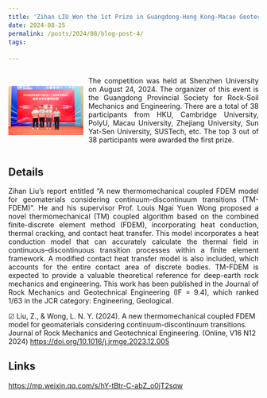 ```yaml
---
title: 'Zihan LIU Won the 1st Prize in Guangdong-Hong Kong-Macao Geotechnical and Underground Engineering Graduate Student Academic Presentation Competition'
date: 2024-08-25
permalink: /posts/2024/08/blog-post-4/
tags:

---
```

<div style="display: flex; align-items: center;">
    <img src="/images/2024Shenzhen.jpg" alt="描述文字" width="30%"  style="margin-right: 10px;">
    <p   style="text-align:justify;">
        The competition was held at Shenzhen University on August 24, 2024. The organizer of this event is the Guangdong Provincial Society for Rock-Soil Mechanics and Engineering. There are a total of 38 participants from HKU, Cambridge University, PolyU, Macau University, Zhejiang University, Sun Yat-Sen University, SUSTech, etc. The top 3 out of 38 participants were awarded the first prize.
    </p>
</div>

Details
------
<p   style="text-align:justify;">Zihan Liu’s report entitled “A new thermomechanical coupled FDEM model for geomaterials considering continuum-discontinuum transitions (TM-FDEM)”. He and his supervisor Prof. Louis Ngai Yuen Wong proposed a novel thermomechanical (TM) coupled algorithm based on the combined finite-discrete element method (FDEM), incorporating heat conduction, thermal cracking, and contact heat transfer. This model incorporates a heat conduction model that can accurately calculate the thermal field in continuous–discontinuous transition processes within a finite element framework. A modified contact heat transfer model is also included, which accounts for the entire contact area of discrete bodies. TM-FDEM is expected to provide a valuable theoretical reference for deep-earth rock mechanics and engineering. This work has been published in the Journal of Rock Mechanics and Geotechnical Engineering (IF = 9.4), which ranked 1/63 in the JCR category: Engineering, Geological.</p>

☑ Liu, Z., & Wong, L. N. Y. (2024). A new thermomechanical coupled FDEM model for geomaterials considering continuum-discontinuum transitions. Journal of Rock Mechanics and Geotechnical Engineering. (Online, V16 N12 2024) <https://doi.org/10.1016/j.jrmge.2023.12.005>

Links
------
<https://mp.weixin.qq.com/s/hY-tBtr-C-abZ_o0jT2sqw>
